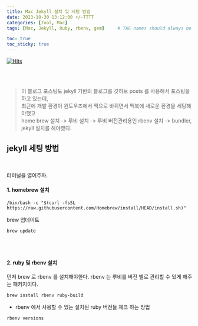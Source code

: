 ```yaml
---
title: Mac Jekyll 설치 및 세팅 방법
date: 2023-10-30 13:12:00 +/-TTTT
categories: [Tool, Mac]
tags: [Mac, Jekyll, Ruby, rbenv, gem]     # TAG names should always be lowercase

toc: true
toc_sticky: true
---
```

[![Hits](https://hits.seeyoufarm.com/api/count/incr/badge.svg?url=https%3A%2F%2Fepheria.github.io&count_bg=%2379C83D&title_bg=%23555555&icon=&icon_color=%23E7E7E7&title=views&edge_flat=false)](https://hits.seeyoufarm.com)

<br>
<br>

> 이 블로그 포스팅도 jekyll 기반의 블로그를 깃허브 posts 를 사용해서 포스팅을 하고 있는데,   
최근에 개발 환경이 윈도우즈에서 맥으로 바뀌면서 맥북에 새로운 환경을 세팅해야했고   
home brew 설치 -> 루비 설치 -> 루비 버전관리용인 rbenv 설치 -> bundler, jekyll 설치를 해야했다.

## jekyll 세팅 방법

<br>

터미널을 열어주자.

#### 1. homebrew 설치

```
/bin/bash -c "$(curl -fsSL https://raw.githubusercontent.com/Homebrew/install/HEAD/install.sh)"
```

brew 업데이트

```
brew update
```

<br>
<br>

#### 2. ruby 및 rbenv 설치

먼저 brew 로 rbenv 를 설치해야한다.
rbenv 는 루비를 버전 별로 관리할 수 있게 해주는 패키지이다.

```
brew install rbenv ruby-build
```

* rbenv 에서 사용할 수 있는 설치된 ruby 버전들 체크 하는 방법

```
rbenv versions
```

<br>